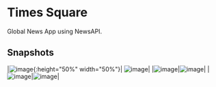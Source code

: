 # Times Square

Global News App using NewsAPI.

## Snapshots

|![image](https://drive.google.com/uc?export=view&id=1Crisc_K8pByDsmoB1hROM_93QguGuLYX){:height="50%" width="50%"}| ![image](https://drive.google.com/uc?export=view&id=1_5ArlUGfBC0y3ZRjWD1lNubVFwb5I7At)|
|![image](https://drive.google.com/uc?export=view&id=1UyaXqIannnFotE-FBxfmyxl1Ykc_quHf)|![image](https://drive.google.com/uc?export=view&id=16uqg-Rnx6YfYHuFsSNwFV16uyQ-gvdQk)|
|![image](https://drive.google.com/uc?export=view&id=1sch70Qnczbf87wwh3W8tMvnanNh8SBXj)|![image](https://drive.google.com/uc?export=view&id=1liDwbzHoZApP1jyUnsTECAP-T_nRNJlq)|


